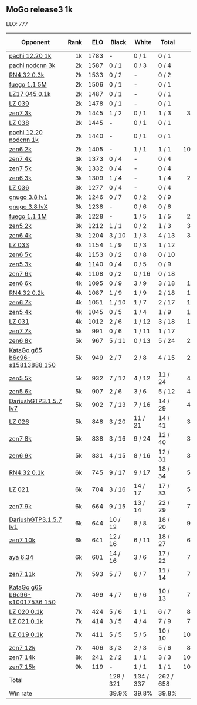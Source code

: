 ## MoGo release3 1k ##

ELO: 777

Opponent | Rank | ELO | Black | White | Total | Win rate
---------|-----:|----:|-------|-------|-------|-------:
[pachi 12.20 1k](pachi%2012.20%201k.md) | 1k | 1783 | - | 0 / 1 | 0 / 1 | 0.0%
[pachi nodcnn 3k](pachi%20nodcnn%203k.md) | 2k | 1587 | 0 / 1 | 0 / 3 | 0 / 4 | 0.0%
[RN4.32 0.3k](RN4.32%200.3k.md) | 2k | 1533 | 0 / 2 | - | 0 / 2 | 0.0%
[fuego 1.1 5M](fuego%201.1%205M.md) | 2k | 1506 | 0 / 1 | - | 0 / 1 | 0.0%
[LZ17 045 0.1k](LZ17%20045%200.1k.md) | 2k | 1487 | 0 / 1 | - | 0 / 1 | 0.0%
[LZ 039](LZ%20039.md) | 2k | 1478 | 0 / 1 | - | 0 / 1 | 0.0%
[zen7 3k](zen7%203k.md) | 2k | 1445 | 1 / 2 | 0 / 1 | 1 / 3 | 33.3%
[LZ 038](LZ%20038.md) | 2k | 1445 | - | 0 / 1 | 0 / 1 | 0.0%
[pachi 12.20 nodcnn 1k](pachi%2012.20%20nodcnn%201k.md) | 2k | 1440 | - | 0 / 1 | 0 / 1 | 0.0%
[zen6 2k](zen6%202k.md) | 2k | 1405 | - | 1 / 1 | 1 / 1 | 100.0%
[zen7 4k](zen7%204k.md) | 3k | 1373 | 0 / 4 | - | 0 / 4 | 0.0%
[zen7 5k](zen7%205k.md) | 3k | 1332 | 0 / 4 | - | 0 / 4 | 0.0%
[zen6 3k](zen6%203k.md) | 3k | 1309 | 1 / 4 | - | 1 / 4 | 25.0%
[LZ 036](LZ%20036.md) | 3k | 1277 | 0 / 4 | - | 0 / 4 | 0.0%
[gnugo 3.8 lv1](gnugo%203.8%20lv1.md) | 3k | 1246 | 0 / 7 | 0 / 2 | 0 / 9 | 0.0%
[gnugo 3.8 lvX](gnugo%203.8%20lvX.md) | 3k | 1238 | - | 0 / 6 | 0 / 6 | 0.0%
[fuego 1.1 1M](fuego%201.1%201M.md) | 3k | 1228 | - | 1 / 5 | 1 / 5 | 20.0%
[zen5 2k](zen5%202k.md) | 3k | 1212 | 1 / 1 | 0 / 2 | 1 / 3 | 33.3%
[zen6 4k](zen6%204k.md) | 3k | 1204 | 3 / 10 | 1 / 3 | 4 / 13 | 30.8%
[LZ 033](LZ%20033.md) | 4k | 1154 | 1 / 9 | 0 / 3 | 1 / 12 | 8.3%
[zen6 5k](zen6%205k.md) | 4k | 1153 | 0 / 2 | 0 / 8 | 0 / 10 | 0.0%
[zen5 3k](zen5%203k.md) | 4k | 1140 | 0 / 4 | 0 / 5 | 0 / 9 | 0.0%
[zen7 6k](zen7%206k.md) | 4k | 1108 | 0 / 2 | 0 / 16 | 0 / 18 | 0.0%
[zen6 6k](zen6%206k.md) | 4k | 1095 | 0 / 9 | 3 / 9 | 3 / 18 | 16.7%
[RN4.32 0.2k](RN4.32%200.2k.md) | 4k | 1087 | 1 / 9 | 1 / 9 | 2 / 18 | 11.1%
[zen6 7k](zen6%207k.md) | 4k | 1051 | 1 / 10 | 1 / 7 | 2 / 17 | 11.8%
[zen5 4k](zen5%204k.md) | 4k | 1045 | 0 / 5 | 1 / 4 | 1 / 9 | 11.1%
[LZ 031](LZ%20031.md) | 4k | 1012 | 2 / 6 | 1 / 12 | 3 / 18 | 16.7%
[zen7 7k](zen7%207k.md) | 5k | 991 | 0 / 6 | 1 / 11 | 1 / 17 | 5.9%
[zen6 8k](zen6%208k.md) | 5k | 967 | 5 / 11 | 0 / 13 | 5 / 24 | 20.8%
[KataGo g65 b6c96-s15813888 150](KataGo%20g65%20b6c96-s15813888%20150.md) | 5k | 949 | 2 / 7 | 2 / 8 | 4 / 15 | 26.7%
[zen5 5k](zen5%205k.md) | 5k | 932 | 7 / 12 | 4 / 12 | 11 / 24 | 45.8%
[zen5 6k](zen5%206k.md) | 5k | 907 | 2 / 6 | 3 / 6 | 5 / 12 | 41.7%
[DariushGTP3.1.5.7 lv7](DariushGTP3.1.5.7%20lv7.md) | 5k | 902 | 7 / 13 | 7 / 16 | 14 / 29 | 48.3%
[LZ 026](LZ%20026.md) | 5k | 848 | 3 / 20 | 11 / 21 | 14 / 41 | 34.1%
[zen7 8k](zen7%208k.md) | 5k | 838 | 3 / 16 | 9 / 24 | 12 / 40 | 30.0%
[zen6 9k](zen6%209k.md) | 5k | 831 | 4 / 15 | 8 / 16 | 12 / 31 | 38.7%
[RN4.32 0.1k](RN4.32%200.1k.md) | 6k | 745 | 9 / 17 | 9 / 17 | 18 / 34 | 52.9%
[LZ 021](LZ%20021.md) | 6k | 704 | 3 / 16 | 14 / 17 | 17 / 33 | 51.5%
[zen7 9k](zen7%209k.md) | 6k | 664 | 9 / 15 | 13 / 14 | 22 / 29 | 75.9%
[DariushGTP3.1.5.7 lv1](DariushGTP3.1.5.7%20lv1.md) | 6k | 644 | 10 / 12 | 8 / 8 | 18 / 20 | 90.0%
[zen7 10k](zen7%2010k.md) | 6k | 641 | 12 / 16 | 6 / 11 | 18 / 27 | 66.7%
[aya 6.34](aya%206.34.md) | 6k | 601 | 14 / 16 | 3 / 6 | 17 / 22 | 77.3%
[zen7 11k](zen7%2011k.md) | 7k | 593 | 5 / 7 | 6 / 7 | 11 / 14 | 78.6%
[KataGo g65 b6c96-s10017536 150](KataGo%20g65%20b6c96-s10017536%20150.md) | 7k | 499 | 4 / 7 | 6 / 6 | 10 / 13 | 76.9%
[LZ 020 0.1k](LZ%20020%200.1k.md) | 7k | 424 | 5 / 6 | 1 / 1 | 6 / 7 | 85.7%
[LZ 021 0.1k](LZ%20021%200.1k.md) | 7k | 414 | 3 / 5 | 4 / 4 | 7 / 9 | 77.8%
[LZ 019 0.1k](LZ%20019%200.1k.md) | 7k | 411 | 5 / 5 | 5 / 5 | 10 / 10 | 100.0%
[zen7 12k](zen7%2012k.md) | 7k | 406 | 3 / 3 | 2 / 3 | 5 / 6 | 83.3%
[zen7 14k](zen7%2014k.md) | 8k | 241 | 2 / 2 | 1 / 1 | 3 / 3 | 100.0%
[zen7 15k](zen7%2015k.md) | 9k | 119 | - | 1 / 1 | 1 / 1 | 100.0%
Total | | | 128 / 321 | 134 / 337 | 262 / 658 | 
Win rate| | | 39.9% | 39.8% | 39.8% | 
